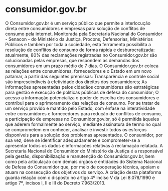 # consumidor.gov.br
O Consumidor.gov.br é um serviço público que permite a interlocução direta entre consumidores e empresas para solução de conflitos de consumo pela internet.  Monitorada pela Secretaria Nacional do Consumidor - Senacon - do Ministério da Justiça, Procons, Defensorias, Ministérios Públicos e também por toda a sociedade, esta ferramenta possibilita a resolução de conflitos de consumo de forma rápida e desburocratizada: atualmente, 80% das reclamações registradas no Consumidor.gov.br são solucionadas pelas empresas, que respondem as demandas dos consumidores em um prazo médio de 7 dias.  O Consumidor.gov.br coloca as relações entre consumidores, fornecedores e o Estado em um novo patamar, a partir das seguintes premissas:  Transparência e controle social são imprescindíveis à efetividade dos direitos dos consumidores; As informações apresentadas pelos cidadãos consumidores são estratégicas para gestão e execução de políticas públicas de defesa do consumidor; O acesso a informação potencializa o poder de escolha dos consumidores e contribui para o aprimoramento das relações de consumo. Por se tratar de um serviço provido e mantido pelo Estado, com ênfase na interatividade entre consumidores e fornecedores para redução de conflitos de consumo, a participação de empresas no Consumidor.gov.br, só é permitida àqueles que aderem formalmente ao serviço, mediante assinatura de termo no qual se comprometem em conhecer, analisar e investir todos os esforços disponíveis para a solução dos problemas apresentados. O consumidor, por sua vez, deve se identificar adequadamente e comprometer-se a apresentar todos os dados e informações relativas à reclamação relatada.  A Secretaria Nacional do Consumidor do Ministério da Justiça é a responsável pela gestão, disponibilização e manutenção do Consumidor.gov.br, bem como pela articulação com demais órgãos e entidades do Sistema Nacional de Defesa do Consumidor que, por meio de cooperação técnica, apoiam e atuam na consecução dos objetivos do serviço.  A criação desta plataforma guarda relação com o disposto no artigo 4º inciso V da Lei 8.078/1990 e artigo 7º, incisos I, II e III do Decreto 7.963/2013.
